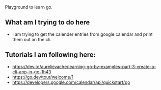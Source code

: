 Playground to learn go. 

## What am I trying to do here
- I am trying to get the calender entries from google calendar and print them out on the cli.

## Tutorials I am following here:
- https://dev.to/aurelievache/learning-go-by-examples-part-3-create-a-cli-app-in-go-1h43
- https://go.dev/tour/welcome/1
- https://developers.google.com/calendar/api/quickstart/go
